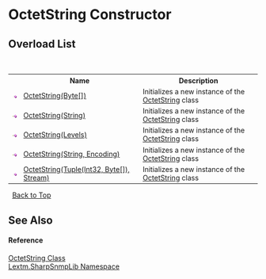 # OctetString Constructor 
 


## Overload List
&nbsp;<table><tr><th></th><th>Name</th><th>Description</th></tr><tr><td>![Public method](media/pubmethod.gif "Public method")</td><td><a href="M_Lextm_SharpSnmpLib_OctetString__ctor_1">OctetString(Byte[])</a></td><td>
Initializes a new instance of the <a href="T_Lextm_SharpSnmpLib_OctetString">OctetString</a> class</td></tr><tr><td>![Public method](media/pubmethod.gif "Public method")</td><td><a href="M_Lextm_SharpSnmpLib_OctetString__ctor_2">OctetString(String)</a></td><td>
Initializes a new instance of the <a href="T_Lextm_SharpSnmpLib_OctetString">OctetString</a> class</td></tr><tr><td>![Public method](media/pubmethod.gif "Public method")</td><td><a href="M_Lextm_SharpSnmpLib_OctetString__ctor">OctetString(Levels)</a></td><td>
Initializes a new instance of the <a href="T_Lextm_SharpSnmpLib_OctetString">OctetString</a> class</td></tr><tr><td>![Public method](media/pubmethod.gif "Public method")</td><td><a href="M_Lextm_SharpSnmpLib_OctetString__ctor_3">OctetString(String, Encoding)</a></td><td>
Initializes a new instance of the <a href="T_Lextm_SharpSnmpLib_OctetString">OctetString</a> class</td></tr><tr><td>![Public method](media/pubmethod.gif "Public method")</td><td><a href="M_Lextm_SharpSnmpLib_OctetString__ctor_4">OctetString(Tuple(Int32, Byte[]), Stream)</a></td><td>
Initializes a new instance of the <a href="T_Lextm_SharpSnmpLib_OctetString">OctetString</a> class</td></tr></table>&nbsp;
<a href="#octetstring-constructor">Back to Top</a>

## See Also


#### Reference
<a href="T_Lextm_SharpSnmpLib_OctetString">OctetString Class</a><br /><a href="N_Lextm_SharpSnmpLib">Lextm.SharpSnmpLib Namespace</a><br />